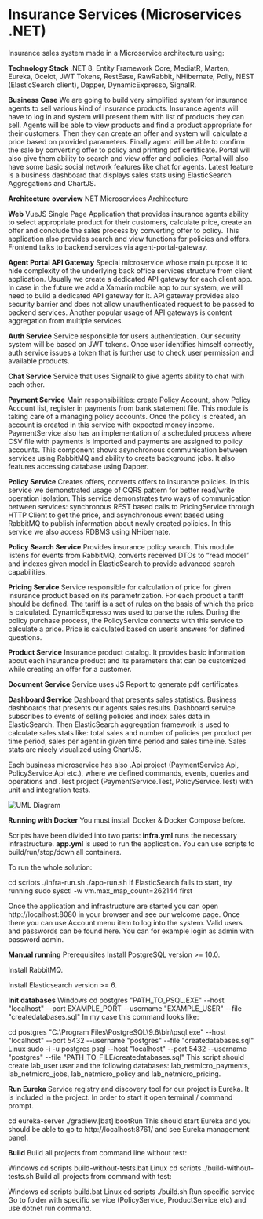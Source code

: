 # Insurance Services (Microservices .NET)

Insurance sales system made in a Microservice architecture using:

**Technology Stack**
.NET 8, Entity Framework Core, MediatR, Marten, Eureka, Ocelot, JWT Tokens, RestEase, RawRabbit, NHibernate, Polly, NEST (ElasticSearch client), Dapper, DynamicExpresso, SignalR.

**Business Case**
We are going to build very simplified system for insurance agents to sell various kind of insurance products. Insurance agents will have to log in and system will present them with list of products they can sell. Agents will be able to view products and find a product appropriate for their customers. Then they can create an offer and system will calculate a price based on provided parameters.
Finally agent will be able to confirm the sale by converting offer to policy and printing pdf certificate.
Portal will also give them ability to search and view offer and policies.
Portal will also have some basic social network features like chat for agents.
Latest feature is a business dashboard that displays sales stats using ElasticSearch Aggregations and ChartJS.

**Architecture overview**
NET Microservices Architecture

**Web** 
VueJS Single Page Application that provides insurance agents ability to select appropriate product for their customers, calculate price, create an offer and conclude the sales process by converting offer to policy. This application also provides search and view functions for policies and offers. Frontend talks to backend services via agent-portal-gateway.

**Agent Portal API Gateway** 
Special microservice whose main purpose it to hide complexity of the underlying back office services structure from client application. Usually we create a dedicated API gateway for each client app. In case in the future we add a Xamarin mobile app to our system, we will need to build a dedicated API gateway for it. API gateway provides also security barrier and does not allow unauthenticated request to be passed to backend services. Another popular usage of API gateways is content aggregation from multiple services.

**Auth Service**
Service responsible for users authentication. Our security system will be based on JWT tokens. Once user identifies himself correctly, auth service issues a token that is further use to check user permission and available products.

**Chat Service**
Service that uses SignalR to give agents ability to chat with each other.

**Payment Service**
Main responsibilities: create Policy Account, show Policy Account list, register in payments from bank statement file.
This module is taking care of a managing policy accounts. Once the policy is created, an account is created in this service with expected money income. PaymentService also has an implementation of a scheduled process where CSV file with payments is imported and payments are assigned to policy accounts. This component shows asynchronous communication between services using RabbitMQ and ability to create background jobs. It also features accessing database using Dapper.

**Policy Service**
Creates offers, converts offers to insurance policies.
In this service we demonstrated usage of CQRS pattern for better read/write operation isolation. This service demonstrates two ways of communication between services: synchronous REST based calls to PricingService through HTTP Client to get the price, and asynchronous event based using RabbitMQ to publish information about newly created policies. In this service we also access RDBMS using NHibernate.

**Policy Search Service**
Provides insurance policy search.
This module listens for events from RabbitMQ, converts received DTOs to “read model” and indexes given model in ElasticSearch to provide advanced search capabilities.

**Pricing Service** 
Service responsible for calculation of price for given insurance product based on its parametrization.
For each product a tariff should be defined. The tariff is a set of rules on the basis of which the price is calculated. DynamicExpresso was used to parse the rules. During the policy purchase process, the PolicyService connects with this service to calculate a price. Price is calculated based on user’s answers for defined questions.

**Product Service**
Insurance product catalog.
It provides basic information about each insurance product and its parameters that can be customized while creating an offer for a customer.

**Document Service**
Service uses JS Report to generate pdf certificates.

**Dashboard Service**
Dashboard that presents sales statistics.
Business dashboards that presents our agents sales results. Dashboard service subscribes to events of selling policies and index sales data in ElasticSearch. Then ElasticSearch aggregation framework is used to calculate sales stats like: total sales and number of policies per product per time period, sales per agent in given time period and sales timeline. Sales stats are nicely visualized using ChartJS.

Each business microservice has also .Api project (PaymentService.Api, PolicyService.Api etc.), where we defined commands, events, queries and operations and .Test project (PaymentService.Test, PolicyService.Test) with unit and integration tests.

![UML Diagram](https://github.com/user-attachments/assets/9efff0cf-576c-4567-811b-3fac143e1d7b)


**Running with Docker**
You must install Docker & Docker Compose before.

Scripts have been divided into two parts:
**infra.yml** runs the necessary infrastructure.
**app.yml** is used to run the application.
You can use scripts to build/run/stop/down all containers.

To run the whole solution:

cd scripts
./infra-run.sh
./app-run.sh
If ElasticSearch fails to start, try running sudo sysctl -w vm.max_map_count=262144 first

Once the application and infrastructure are started you can open http://localhost:8080 in your browser and see our welcome page. Once there you can use Account menu item to log into the system. Valid users and passwords can be found here. You can for example login as admin with password admin.

**Manual running**
Prerequisites
Install PostgreSQL version >= 10.0.

Install RabbitMQ.

Install Elasticsearch version >= 6.

**Init databases**
Windows
cd postgres
"PATH_TO_PSQL.EXE" --host "localhost" --port EXAMPLE_PORT --username "EXAMPLE_USER" --file "createdatabases.sql"
In my case this command looks like:

cd postgres
"C:\Program Files\PostgreSQL\9.6\bin\psql.exe" --host "localhost" --port 5432 --username "postgres" --file "createdatabases.sql"
Linux
sudo -i -u postgres
psql --host "localhost" --port 5432 --username "postgres" --file "PATH_TO_FILE/createdatabases.sql"
This script should create lab_user user and the following databases: lab_netmicro_payments, lab_netmicro_jobs, lab_netmicro_policy and lab_netmicro_pricing.

**Run Eureka**
Service registry and discovery tool for our project is Eureka. It is included in the project. In order to start it open terminal / command prompt.

cd eureka-server
./gradlew.[bat] bootRun
This should start Eureka and you should be able to go to http://localhost:8761/ and see Eureka management panel.

**Build**
Build all projects from command line without test:

Windows
cd scripts
build-without-tests.bat
Linux
cd scripts
./build-without-tests.sh
Build all projects from command with test:

Windows
cd scripts
build.bat
Linux
cd scripts
./build.sh
Run specific service
Go to folder with specific service (PolicyService, ProductService etc) and use dotnet run command.
